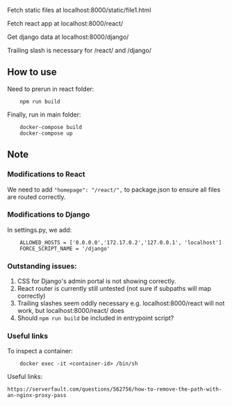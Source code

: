 Fetch static files at localhost:8000/static/file1.html

Fetch react app at localhost:8000/react/

Get django data at localhost:8000/django/

Trailing slash is necessary for /react/ and /django/

## How to use

Need to prerun in react folder:

```
	npm run build 
```

Finally, run in main folder:

```
	docker-compose build
	docker-compose up
```

## Note

### Modifications to React

We need to add `"homepage": "/react/",` to package.json to ensure all files are routed correctly.

### Modifications to Django

In settings.py, we add:
```
	ALLOWED_HOSTS = ['0.0.0.0','172.17.0.2','127.0.0.1', 'localhost']
	FORCE_SCRIPT_NAME = '/django'
```
### Outstanding issues:

1. CSS for Django's admin portal is not showing correctly.
2. React router is currently still untested (not sure if subpaths will map correctly)
3. Trailing slashes seem oddly necessary e.g. localhost:8000/react will not work, but localhost:8000/react/ does
4. Should `npm run build` be included in entrypoint script?


### Useful links

To inspect a container:

```	
	docker exec -it <container-id> /bin/sh
```

Useful links:
	
	https://serverfault.com/questions/562756/how-to-remove-the-path-with-an-nginx-proxy-pass